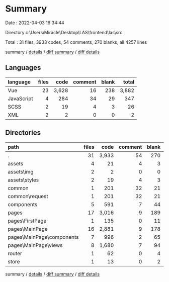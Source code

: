 # Summary

Date : 2022-04-03 16:34:44

Directory c:\Users\Miracle\Desktop\LAS\frontend\las\src

Total : 31 files,  3933 codes, 54 comments, 270 blanks, all 4257 lines

summary / [details](details.md) / [diff summary](diff.md) / [diff details](diff-details.md)

## Languages
| language | files | code | comment | blank | total |
| :--- | ---: | ---: | ---: | ---: | ---: |
| Vue | 23 | 3,628 | 16 | 238 | 3,882 |
| JavaScript | 4 | 284 | 34 | 29 | 347 |
| SCSS | 2 | 19 | 4 | 3 | 26 |
| XML | 2 | 2 | 0 | 0 | 2 |

## Directories
| path | files | code | comment | blank | total |
| :--- | ---: | ---: | ---: | ---: | ---: |
| . | 31 | 3,933 | 54 | 270 | 4,257 |
| assets | 4 | 21 | 4 | 3 | 28 |
| assets\img | 2 | 2 | 0 | 0 | 2 |
| assets\styles | 2 | 19 | 4 | 3 | 26 |
| common | 1 | 201 | 32 | 21 | 254 |
| common\request | 1 | 201 | 32 | 21 | 254 |
| components | 5 | 591 | 7 | 44 | 642 |
| pages | 17 | 3,016 | 9 | 189 | 3,214 |
| pages\FirstPage | 1 | 135 | 0 | 11 | 146 |
| pages\MainPage | 16 | 2,881 | 9 | 178 | 3,068 |
| pages\MainPage\components | 7 | 996 | 2 | 65 | 1,063 |
| pages\MainPage\views | 8 | 1,680 | 7 | 94 | 1,781 |
| router | 1 | 62 | 0 | 4 | 66 |
| store | 1 | 13 | 0 | 2 | 15 |

summary / [details](details.md) / [diff summary](diff.md) / [diff details](diff-details.md)